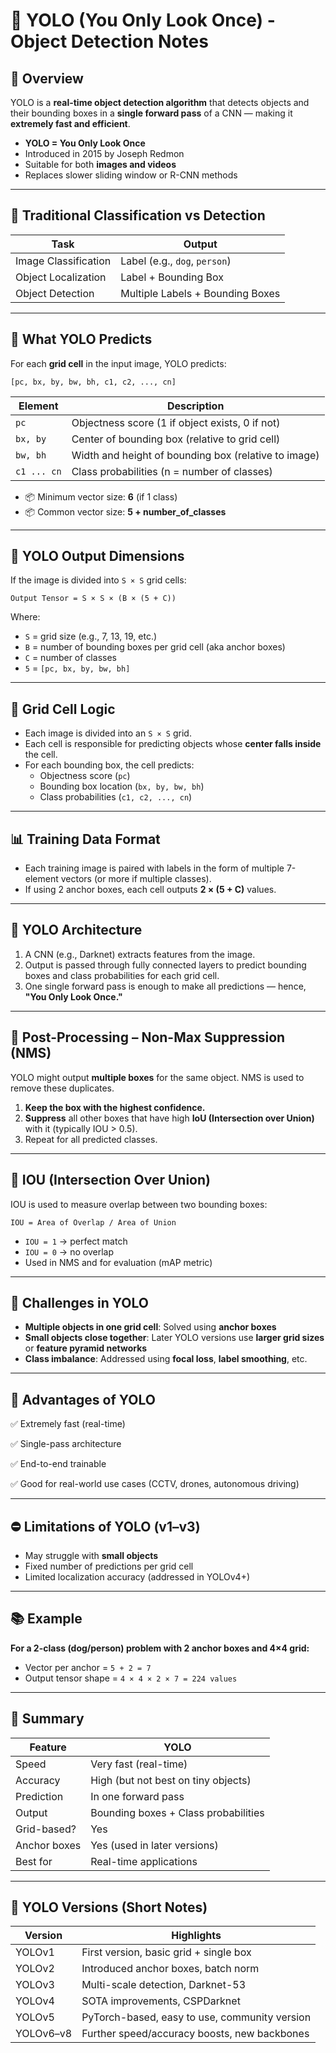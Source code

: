 # 🧠 YOLO (You Only Look Once) - Object Detection Notes

## 📌 Overview

YOLO is a **real-time object detection algorithm** that detects objects and their bounding boxes in a **single forward pass** of a CNN — making it **extremely fast and efficient**.

- **YOLO = You Only Look Once**
- Introduced in 2015 by Joseph Redmon
- Suitable for both **images and videos**
- Replaces slower sliding window or R-CNN methods

---

## 📸 Traditional Classification vs Detection

| Task | Output |
|------|--------|
| Image Classification | Label (e.g., `dog`, `person`) |
| Object Localization | Label + Bounding Box |
| Object Detection     | Multiple Labels + Bounding Boxes |

---

## 🔧 What YOLO Predicts

For each **grid cell** in the input image, YOLO predicts:

```
[pc, bx, by, bw, bh, c1, c2, ..., cn]
```

| Element | Description |
|---------|-------------|
| `pc`   | Objectness score (1 if object exists, 0 if not) |
| `bx, by` | Center of bounding box (relative to grid cell) |
| `bw, bh` | Width and height of bounding box (relative to image) |
| `c1 ... cn` | Class probabilities (n = number of classes) |

- 📦 Minimum vector size: **6** (if 1 class)
- 📦 Common vector size: **5 + number_of_classes**

---

## 🧮 YOLO Output Dimensions

If the image is divided into `S × S` grid cells:

```
Output Tensor = S × S × (B × (5 + C))
```

Where:

- `S` = grid size (e.g., 7, 13, 19, etc.)
- `B` = number of bounding boxes per grid cell (aka anchor boxes)
- `C` = number of classes
- `5` = `[pc, bx, by, bw, bh]`

---

## 🧱 Grid Cell Logic

- Each image is divided into an `S × S` grid.
- Each cell is responsible for predicting objects whose **center falls inside** the cell.
- For each bounding box, the cell predicts:
  - Objectness score (`pc`)
  - Bounding box location (`bx, by, bw, bh`)
  - Class probabilities (`c1, c2, ..., cn`)

---

## 📊 Training Data Format

- Each training image is paired with labels in the form of multiple 7-element vectors (or more if multiple classes).
- If using 2 anchor boxes, each cell outputs **2 × (5 + C)** values.

---

## 🧠 YOLO Architecture

1. A CNN (e.g., Darknet) extracts features from the image.
2. Output is passed through fully connected layers to predict bounding boxes and class probabilities for each grid cell.
3. One single forward pass is enough to make all predictions — hence, **"You Only Look Once."**

---

## 🧹 Post-Processing – Non-Max Suppression (NMS)

YOLO might output **multiple boxes** for the same object. NMS is used to remove these duplicates.

1. **Keep the box with the highest confidence.**
2. **Suppress** all other boxes that have high **IoU (Intersection over Union)** with it (typically IOU > 0.5).
3. Repeat for all predicted classes.

---

## 📐 IOU (Intersection Over Union)

IOU is used to measure overlap between two bounding boxes:

```
IOU = Area of Overlap / Area of Union
```

- `IOU = 1` → perfect match
- `IOU = 0` → no overlap
- Used in NMS and for evaluation (mAP metric)

---

## 🎯 Challenges in YOLO

- **Multiple objects in one grid cell**: Solved using **anchor boxes**
- **Small objects close together**: Later YOLO versions use **larger grid sizes** or **feature pyramid networks**
- **Class imbalance**: Addressed using **focal loss**, **label smoothing**, etc.

---

## 🚀 Advantages of YOLO

✅ Extremely fast (real-time)

✅ Single-pass architecture

✅ End-to-end trainable

✅ Good for real-world use cases (CCTV, drones, autonomous driving)

---

## ⛔ Limitations of YOLO (v1–v3)

- May struggle with **small objects**
- Fixed number of predictions per grid cell
- Limited localization accuracy (addressed in YOLOv4+)

---

## 📚 Example

**For a 2-class (dog/person) problem with 2 anchor boxes and 4×4 grid:**

- Vector per anchor = `5 + 2 = 7`
- Output tensor shape = `4 × 4 × 2 × 7 = 224 values`

---

## 🏁 Summary

| Feature | YOLO |
|--------|------|
| Speed | Very fast (real-time) |
| Accuracy | High (but not best on tiny objects) |
| Prediction | In one forward pass |
| Output | Bounding boxes + Class probabilities |
| Grid-based? | Yes |
| Anchor boxes | Yes (used in later versions) |
| Best for | Real-time applications |

---

## 🔗 YOLO Versions (Short Notes)

| Version | Highlights |
|---------|------------|
| YOLOv1 | First version, basic grid + single box |
| YOLOv2 | Introduced anchor boxes, batch norm |
| YOLOv3 | Multi-scale detection, Darknet-53 |
| YOLOv4 | SOTA improvements, CSPDarknet |
| YOLOv5 | PyTorch-based, easy to use, community version |
| YOLOv6–v8 | Further speed/accuracy boosts, new backbones |
